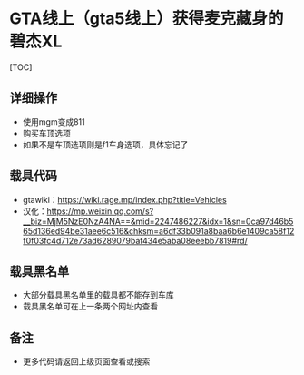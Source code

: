 



# GTA线上（gta5线上）获得麦克藏身的碧杰XL


[TOC]


##  详细操作
- 使用mgm变成811
- 购买车顶选项
- 如果不是车顶选项则是f1车身选项，具体忘记了



## 载具代码
- gtawiki：https://wiki.rage.mp/index.php?title=Vehicles<BR>
- 汉化：https://mp.weixin.qq.com/s?__biz=MjM5NzE0NzA4NA==&mid=2247486227&idx=1&sn=0ca97d46b565d136ed94be31aee6c516&chksm=a6df33b091a8baa6b6e1409ca58f12f0f03fc4d712e73ad6289079baf434e5aba08eeebb7819#rd/
## 载具黑名单
- 大部分载具黑名单里的载具都不能存到车库
- 载具黑名单可在上一条两个网址内查看
## 备注

- 更多代码请返回上级页面查看或搜索
